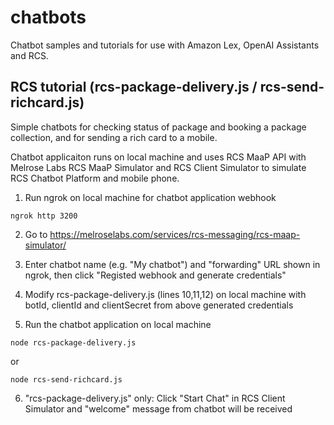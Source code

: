 # chatbots
Chatbot samples and tutorials for use with Amazon Lex, OpenAI Assistants and RCS.

## RCS tutorial (rcs-package-delivery.js / rcs-send-richcard.js)

Simple chatbots for checking status of package and booking a package collection, and for sending a rich card to a mobile.  

Chatbot applicaiton runs on local machine and uses RCS MaaP API with Melrose Labs RCS MaaP Simulator and RCS Client Simulator to simulate RCS Chatbot Platform and mobile phone.

1. Run ngrok on local machine for chatbot application webhook

`ngrok http 3200`

2. Go to https://melroselabs.com/services/rcs-messaging/rcs-maap-simulator/

3. Enter chatbot name (e.g. "My chatbot") and "forwarding" URL shown in ngrok, then click "Registed webhook and generate credentials"

4. Modify rcs-package-delivery.js (lines 10,11,12) on local machine with botId, clientId and clientSecret from above generated credentials

5. Run the chatbot application on local machine

`node rcs-package-delivery.js`

or

`node rcs-send-richcard.js`

6. "rcs-package-delivery.js" only: Click "Start Chat" in RCS Client Simulator and "welcome" message from chatbot will be received

